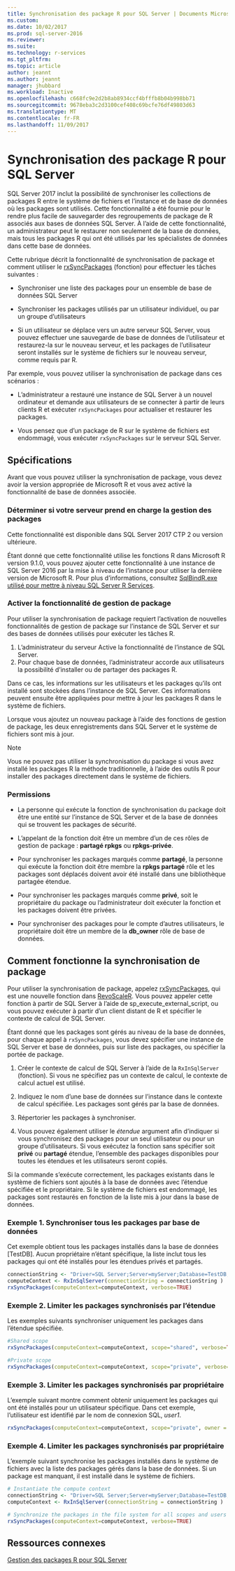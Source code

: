 ```yaml
---
title: Synchronisation des package R pour SQL Server | Documents Microsoft
ms.custom: 
ms.date: 10/02/2017
ms.prod: sql-server-2016
ms.reviewer: 
ms.suite: 
ms.technology: r-services
ms.tgt_pltfrm: 
ms.topic: article
author: jeannt
ms.author: jeannt
manager: jhubbard
ms.workload: Inactive
ms.openlocfilehash: c668fc9e2d2b8ab8934ccf4bfffb8b04b998bb71
ms.sourcegitcommit: 9678eba3c2d3100cef408c69bcfe76df49803d63
ms.translationtype: MT
ms.contentlocale: fr-FR
ms.lasthandoff: 11/09/2017
---
```

# <a name="r-package-synchronization-for-sql-server"></a>Synchronisation des package R pour SQL Server

SQL Server 2017 inclut la possibilité de synchroniser les collections de packages R entre le système de fichiers et l’instance et de base de données où les packages sont utilisés.
Cette fonctionnalité a été fournie pour le rendre plus facile de sauvegarder des regroupements de package de R associés aux bases de données SQL Server. À l’aide de cette fonctionnalité, un administrateur peut le restaurer non seulement de la base de données, mais tous les packages R qui ont été utilisés par les spécialistes de données dans cette base de données.

Cette rubrique décrit la fonctionnalité de synchronisation de package et comment utiliser le [rxSyncPackages](https://docs.microsoft.com/r-server/r-reference/revoscaler/rxsyncpackages) (fonction) pour effectuer les tâches suivantes :

+ Synchroniser une liste des packages pour un ensemble de base de données SQL Server

+ Synchroniser les packages utilisés par un utilisateur individuel, ou par un groupe d’utilisateurs

+ Si un utilisateur se déplace vers un autre serveur SQL Server, vous pouvez effectuer une sauvegarde de base de données de l’utilisateur et restaurez-la sur le nouveau serveur, et les packages de l’utilisateur seront installés sur le système de fichiers sur le nouveau serveur, comme requis par R.

Par exemple, vous pouvez utiliser la synchronisation de package dans ces scénarios :

+ L’administrateur a restauré une instance de SQL Server à un nouvel ordinateur et demande aux utilisateurs de se connecter à partir de leurs clients R et exécuter `rxSyncPackages` pour actualiser et restaurer les packages.

+ Vous pensez que d’un package de R sur le système de fichiers est endommagé, vous exécuter `rxSyncPackages` sur le serveur SQL Server.

## <a name="requirements"></a>Spécifications

Avant que vous pouvez utiliser la synchronisation de package, vous devez avoir la version appropriée de Microsoft R et vous avez activé la fonctionnalité de base de données associée.

### <a name="determine-whether-your-server-supports-package-management"></a>Déterminer si votre serveur prend en charge la gestion des packages

Cette fonctionnalité est disponible dans SQL Server 2017 CTP 2 ou version ultérieure.

Étant donné que cette fonctionnalité utilise les fonctions R dans Microsoft R version 9.1.0, vous pouvez ajouter cette fonctionnalité à une instance de SQL Server 2016 par la mise à niveau de l’instance pour utiliser la dernière version de Microsoft R. Pour plus d’informations, consultez [SqlBindR.exe utilisé pour mettre à niveau SQL Server R Services](use-sqlbindr-exe-to-upgrade-an-instance-of-sql-server.md).

### <a name="enable-the-package-management-feature"></a>Activer la fonctionnalité de gestion de package

Pour utiliser la synchronisation de package requiert l’activation de nouvelles fonctionnalités de gestion de package sur l’instance de SQL Server et sur des bases de données utilisés pour exécuter les tâches R.

1. L’administrateur du serveur Active la fonctionnalité de l’instance de SQL Server.
2. Pour chaque base de données, l’administrateur accorde aux utilisateurs la possibilité d’installer ou de partager des packages R.

Dans ce cas, les informations sur les utilisateurs et les packages qu’ils ont installé sont stockées dans l’instance de SQL Server. Ces informations peuvent ensuite être appliquées pour mettre à jour les packages R dans le système de fichiers.

Lorsque vous ajoutez un nouveau package à l’aide des fonctions de gestion de package, les deux enregistrements dans SQL Server et le système de fichiers sont mis à jour.

> [!NOTE]
> Vous ne pouvez pas utiliser la synchronisation du package si vous avez installé les packages R la méthode traditionnelle, à l’aide des outils R pour installer des packages directement dans le système de fichiers.
### <a name="permissions"></a>Permissions

+ La personne qui exécute la fonction de synchronisation du package doit être une entité sur l’instance de SQL Server et de la base de données qui se trouvent les packages de sécurité.

+ L’appelant de la fonction doit être un membre d’un de ces rôles de gestion de package : **partagé rpkgs** ou **rpkgs-privée**.

+ Pour synchroniser les packages marqués comme **partagé**, la personne qui exécute la fonction doit être membre la **rpkgs partagé** rôle et les packages sont déplacés doivent avoir été installé dans une bibliothèque partagée étendue.

+ Pour synchroniser les packages marqués comme **privé**, soit le propriétaire du package ou l’administrateur doit exécuter la fonction et les packages doivent être privées.

+ Pour synchroniser des packages pour le compte d’autres utilisateurs, le propriétaire doit être un membre de la **db_owner** rôle de base de données.

## <a name="how-package-synchronization-works"></a>Comment fonctionne la synchronisation de package

Pour utiliser la synchronisation de package, appelez [rxSyncPackages](https://docs.microsoft.com/r-server/r-reference/revoscaler/rxsyncpackages), qui est une nouvelle fonction dans [RevoScaleR](https://docs.microsoft.com/r-server/r-reference/revoscaler/revoscaler). Vous pouvez appeler cette fonction à partir de SQL Server à l’aide de sp_execute_external_script, ou vous pouvez exécuter à partir d’un client distant de R et spécifier le contexte de calcul de SQL Server. 

Étant donné que les packages sont gérés au niveau de la base de données, pour chaque appel à `rxSyncPackages`, vous devez spécifier une instance de SQL Server et base de données, puis sur liste des packages, ou spécifier la portée de package.

1. Créer le contexte de calcul de SQL Server à l’aide de la `RxInSqlServer` (fonction). Si vous ne spécifiez pas un contexte de calcul, le contexte de calcul actuel est utilisé.

2. Indiquez le nom d’une base de données sur l’instance dans le contexte de calcul spécifiée. Les packages sont gérés par la base de données.

3. Répertorier les packages à synchroniser.

4.  Vous pouvez également utiliser le *étendue* argument afin d’indiquer si vous synchronisez des packages pour un seul utilisateur ou pour un groupe d’utilisateurs. Si vous exécutez la fonction sans spécifier soit **privé** ou **partagé** étendue, l’ensemble des packages disponibles pour toutes les étendues et les utilisateurs seront copiés.

Si la commande s’exécute correctement, les packages existants dans le système de fichiers sont ajoutés à la base de données avec l’étendue spécifiée et le propriétaire. Si le système de fichiers est endommagé, les packages sont restaurés en fonction de la liste mis à jour dans la base de données.

### <a name="example-1-synchronize-all-package-by-database"></a>Exemple 1. Synchroniser tous les packages par base de données

Cet exemple obtient tous les packages installés dans la base de données [TestDB]. Aucun propriétaire n’étant spécifique, la liste inclut tous les packages qui ont été installés pour les étendues privés et partagés.

```R
connectionString <- "Driver=SQL Server;Server=myServer;Database=TestDB;Trusted_Connection=True;"
computeContext <- RxInSqlServer(connectionString = connectionString )
rxSyncPackages(computeContext=computeContext, verbose=TRUE)
```

### <a name="example-2-restrict-synchronized-packages-by-scope"></a>Exemple 2. Limiter les packages synchronisés par l’étendue

Les exemples suivants synchroniser uniquement les packages dans l’étendue spécifiée.

```R
#Shared scope
rxSyncPackages(computeContext=computeContext, scope="shared", verbose=TRUE)

#Private scope
rxSyncPackages(computeContext=computeContext, scope="private", verbose=TRUE)
```

### <a name="example-3-restrict-synchronized-packages-by-owner"></a>Exemple 3. Limiter les packages synchronisés par propriétaire

L’exemple suivant montre comment obtenir uniquement les packages qui ont été installés pour un utilisateur spécifique. Dans cet exemple, l’utilisateur est identifié par le nom de connexion SQL, *user1*.

```R
rxSyncPackages(computeContext=computeContext, scope="private", owner = "user1", verbose=TRUE))
```

### <a name="example-4-restrict-synchronized-packages-by-owner"></a>Exemple 4. Limiter les packages synchronisés par propriétaire

L’exemple suivant synchronise les packages installés dans le système de fichiers avec la liste des packages gérés dans la base de données. Si un package est manquant, il est installé dans le système de fichiers.

```R
# Instantiate the compute context
connectionString <- "Driver=SQL Server;Server=myServer;Database=TestDB;Trusted_Connection=True;"
computeContext <- RxInSqlServer(connectionString = connectionString )

# Synchronize the packages in the file system for all scopes and users
rxSyncPackages(computeContext=computeContext, verbose=TRUE)
```

## <a name="related-resources"></a>Ressources connexes

[Gestion des packages R pour SQL Server](r-package-management-for-sql-server-r-services.md)
